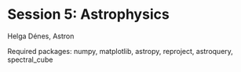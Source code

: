 # Session 5: Astrophysics
Helga Dénes, Astron

Required packages: numpy, matplotlib, astropy, reproject, astroquery, spectral_cube

